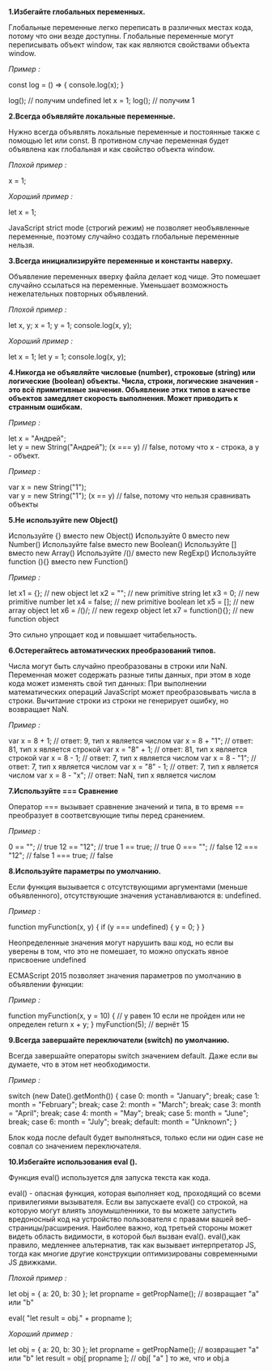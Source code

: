 **1.Избегайте глобальных переменных.**

Глобальные переменные легко переписать в различных местах кода, потому что они везде доступны. Глобальные переменные могут переписывать объект window, так как являются свойствами объекта window.

*Пример :*

const log = () => {
  console.log(x);
}

log(); // получим undefined
let x = 1;
log(); // получим 1

**2.Всегда объявляйте локальные переменные.**

Нужно всегда объявлять локальные переменные и постоянные также с помощью let или const. В противном случае переменная будет объявлена как глобальная и как свойство объекта window.

*Плохой пример :*

x = 1;

*Хороший пример :*

let x = 1;

JavaScript strict mode (строгий режим) не позволяет необъявленные переменные, поэтому случайно создать глобальные переменные нельзя.

**3.Всегда инициализируйте переменные и константы наверху.**

Объявление переменных вверху файла делает код чище. Это помешает случайно ссылаться на переменные. Уменьшает возможность нежелательных повторных объявлений.

*Плохой пример :*

let x, y;
x = 1;
y = 1;
console.log(x, y);

*Хороший пример :*

let x = 1;
let y = 1;
console.log(x, y);

**4.Никогда не объявляйте числовые (number), строковые (string) или логические (boolean) объекты. Числа, строки, логические значения - это всё примитивные значения.
Объявление этих типов в качестве объектов замедляет скорость выполнения. Может приводить к странным ошибкам.**

*Пример :*

let x = "Андрей";             
let y = new String("Андрей");
(x === y) // false, потому что x - строка, а y - объект.

*Пример :*

var x = new String("1");             
var y = new String("1");
(x == y) // false, потому что нельзя сравнивать объекты

**5.Не используйте new Object()**

Используйте {} вместо new Object()
Используйте 0 вместо new Number()
Используйте false вместо new Boolean()
Используйте [] вместо new Array()
Используйте /()/ вместо new RegExp()
Используйте function (){} вместо new Function()

*Пример :*

let x1 = {};           // new object
let x2 = "";           // new primitive string
let x3 = 0;            // new primitive number
let x4 = false;        // new primitive boolean
let x5 = [];           // new array object
let x6 = /()/;         // new regexp object
let x7 = function(){}; // new function object

Это сильно упрощает код и повышает читабельность.

**6.Остерегайтесь автоматических преобразований типов.**

Числа могут быть случайно преобразованы в строки или NaN. Переменная может содержать разные типы данных, при этом в ходе кода может изменять свой тип данных:
При выполнении математических операций JavaScript может преобразовывать числа в строки. Вычитание строки из строки не генерирует ошибку, но возвращает NaN.

*Пример :*

var x = 8 + 1;       // ответ: 9,  тип x является числом
var x = 8 + "1";     // ответ: 81,  тип x является строкой
var x = "8" + 1;     // ответ: 81,  тип x является строкой
var x = 8 - 1;       // ответ: 7,  тип x является числом
var x = 8 - "1";     // ответ: 7,  тип x является числом
var x = "8" - 1;     // ответ: 7,  тип x является числом
var x = 8 - "x";     // ответ: NaN, тип x является числом

**7.Используйте === Сравнение**

Оператор === вызывает сравнение значений и типа, в то время == преобразует в соответсвующие типы перед сранением.

*Пример :*

0 == "";        // true
12 == "12";     // true
1 == true;      // true
0 === "";       // false
12 === "12";    // false
1 === true;     // false

**8.Используйте параметры по умолчанию.**

Если функция вызывается с отсутствующими аргументами (меньше объявленного), отсутствующие значения устанавливаются в: undefined.

*Пример :*

function myFunction(x, y) {
  if (y === undefined) {
    y = 0;
  }
}

Неопределенные значения могут нарушить ваш код, но если вы уверены в том, что это не помешает, то можно опускать явное присвоение undefined

ECMAScript 2015 позволяет значения параметров по умолчанию в объявлении функции:

*Пример :*

function myFunction(x, y = 10) {
  // y равен 10 если не пройден или не определен
  return x + y;
}
myFunction(5); // вернёт 15

**9.Всегда завершайте переключатели (switch) по умолчанию.**

Всегда завершайте операторы switch значением default. Даже если вы думаете, что в этом нет необходимости.

*Пример :*

switch (new Date().getMonth()) {
  case 0:
    month = "January";
    break;
  case 1:
    month = "February";
    break;
  case 2:
    month = "March";
    break;
  case 3:
    month = "April";
    break;
  case 4:
    month = "May";
    break;
  case 5:
    month = "June";
    break;
  case 6:
    month = "July";
    break;
  default:
    month = "Unknown";
}

Блок кода после default будет выполняться, только если ни один case не совпал со значением переключателя.

**10.Избегайте использования eval ().**

Функция eval() используется для запуска текста как кода.

eval() - опасная функция, которая выполняет код, проходящий со всеми привилегиями вызывателя. Если вы запускаете eval() со строкой, на которую могут влиять злоумышленники, то вы можете запустить вредоносный код на устройство пользователя с правами вашей веб-страницы/расширения.
Наиболее важно, код третьей стороны может видеть область видимости, в которой был вызван eval().
eval(),как правило, медленнее альтернатив, так как вызывает интерпретатор JS, тогда как многие другие конструкции оптимизированы современными JS движками.

*Плохой пример :*

let obj = { a: 20, b: 30 };
let propname = getPropName();  // возвращает "a" или "b"

eval( "let result = obj." + propname );

*Хороший пример :*

let obj = { a: 20, b: 30 };
let propname = getPropName();  // возвращает "a" или "b"
let result = obj[ propname ];  //  obj[ "a" ] то же, что и obj.a
